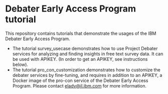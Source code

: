 # Debater Early Access Program tutorial

This repository contains tutorials that demonstrate the usages of the IBM Debater Early Access Program. 
* The tutorial survey_usecase demonstrates how to use Project Debater services for analyzing and finding insights in free text survey data. It can be used with APIKEY. (In order to get an APIKEY, see instructions below).
* The tutorial pro_con_customization demonstrates how to customize the debater services by fine-tuning, and requires in addition to an APIKEY, a Docker image of the pro-con service of the Debater Early Access Program. Please contact eladv@il.ibm.com for more information. 